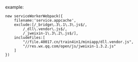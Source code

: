 example:

    new serviceWorkerWebpack({
        filename:'service.appcache',
        exclude:[/_bridge\.3\.1\.3\.js$/,
            /_dll\.vendor\.js$/,
            /_jweixin-1\.3\.2\.js$/],
        includeFiles:[
            "//file.40017.cn/train4in1/miniapp/dll.vendor.js",
            "//res.wx.qq.com/open/js/jweixin-1.3.2.js"
        ]
    })